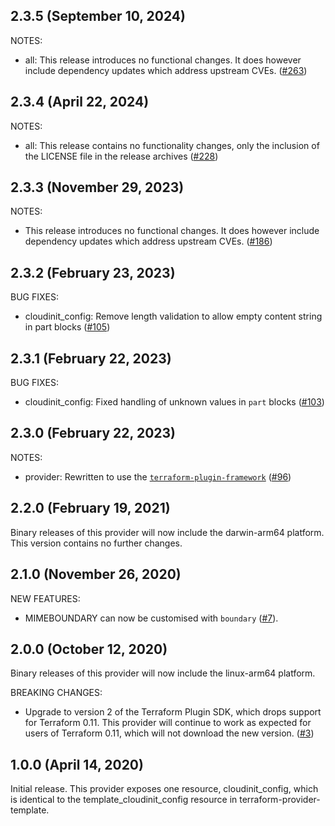 ## 2.3.5 (September 10, 2024)

NOTES:

* all: This release introduces no functional changes. It does however include dependency updates which address upstream CVEs. ([#263](https://github.com/hashicorp/terraform-provider-cloudinit/issues/263))

## 2.3.4 (April 22, 2024)

NOTES:

* all: This release contains no functionality changes, only the inclusion of the LICENSE file in the release archives ([#228](https://github.com/hashicorp/terraform-provider-cloudinit/issues/228))

## 2.3.3 (November 29, 2023)

NOTES:

* This release introduces no functional changes. It does however include dependency updates which address upstream CVEs. ([#186](https://github.com/hashicorp/terraform-provider-cloudinit/issues/186))

## 2.3.2 (February 23, 2023)

BUG FIXES:

* cloudinit_config: Remove length validation to allow empty content string in part blocks ([#105](https://github.com/hashicorp/terraform-provider-cloudinit/issues/105))

## 2.3.1 (February 22, 2023)

BUG FIXES:

* cloudinit_config: Fixed handling of unknown values in `part` blocks ([#103](https://github.com/hashicorp/terraform-provider-cloudinit/issues/103))

## 2.3.0 (February 22, 2023)

NOTES:

* provider: Rewritten to use the [`terraform-plugin-framework`](https://www.terraform.io/plugin/framework) ([#96](https://github.com/hashicorp/terraform-provider-cloudinit/issues/96))

## 2.2.0 (February 19, 2021)

Binary releases of this provider will now include the darwin-arm64 platform. This version contains no further changes.

## 2.1.0 (November 26, 2020)

NEW FEATURES:

* MIMEBOUNDARY can now be customised with `boundary` ([#7](https://github.com/hashicorp/terraform-provider-cloudinit/issues/7)).

## 2.0.0 (October 12, 2020)

Binary releases of this provider will now include the linux-arm64 platform.

BREAKING CHANGES:

* Upgrade to version 2 of the Terraform Plugin SDK, which drops support for Terraform 0.11. This provider will continue to work as expected for users of Terraform 0.11, which will not download the new version. ([#3](https://github.com/hashicorp/terraform-provider-cloudinit/issues/3))

## 1.0.0 (April 14, 2020)

Initial release. This provider exposes one resource, cloudinit_config, which is identical to the template_cloudinit_config resource in terraform-provider-template.

